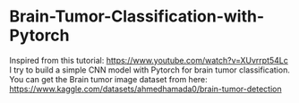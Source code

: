 # Brain-Tumor-Classification-with-Pytorch
Inspired from this tutorial: https://www.youtube.com/watch?v=XUvrrpt54Lc
I try to build a simple CNN model with Pytorch for brain tumor classification. You can get the Brain tumor image dataset from here: https://www.kaggle.com/datasets/ahmedhamada0/brain-tumor-detection
